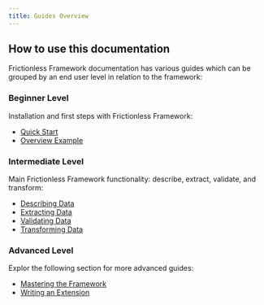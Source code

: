 ```yaml
---
title: Guides Overview
---
```


## How to use this documentation

Frictionless Framework documentation has various guides which can be grouped by an end user level in relation to the framework:

### Beginner Level

Installation and first steps with Frictionless Framework:

- [Quick Start](quick-start)
- [Overview Example](overview-example)

### Intermediate Level

Main Frictionless Framework functionality: describe, extract, validate, and transform:

- [Describing Data](describing-data.md)
- [Extracting Data](extracting-data.md)
- [Validating Data](validation-guide.md)
- [Transforming Data](transforming-data.md)

### Advanced Level

Explor the following section for more advanced guides:
- [Mastering the Framework](package-guide.md)
- [Writing an Extension](system-guide.md)
